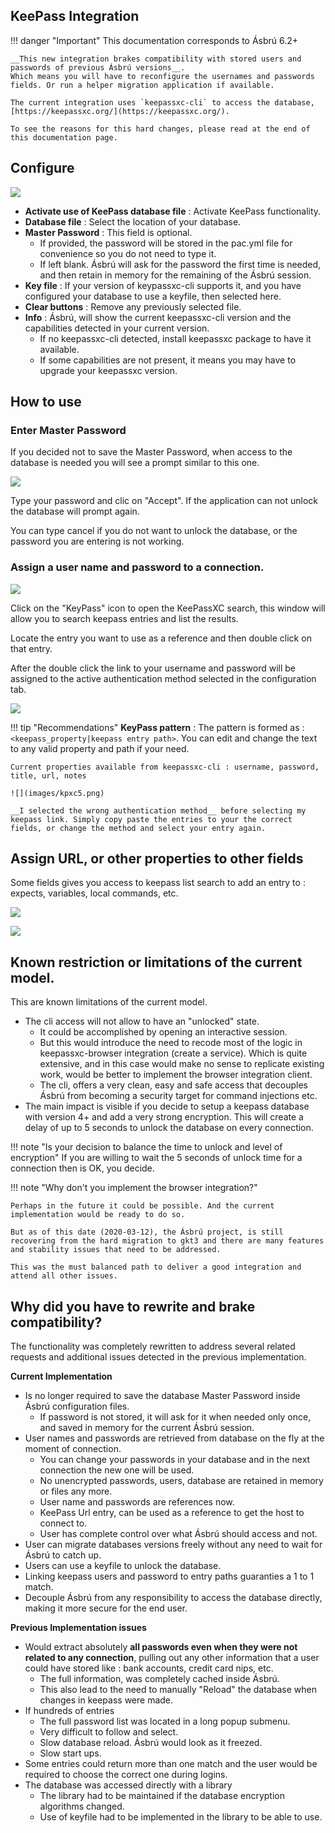 ## KeePass Integration

!!! danger "Important"
    This documentation corresponds to Ásbrú 6.2+

    __This new integration brakes compatibility with stored users and passwords of previous Ásbrú versions__.
    Which means you will have to reconfigure the usernames and passwords fields. Or run a helper migration application if available.

    The current integration uses `keepassxc-cli` to access the database, [https://keepassxc.org/](https://keepassxc.org/).

    To see the reasons for this hard changes, please read at the end of this documentation page.


## Configure

![](images/kpxc1.png)

+ __Activate use of KeePass database file__ : Activate KeePass functionality.
+ __Database file__ : Select the location of your database.
+ __Master Password__ : This field is optional.
    - If provided, the password will be stored in the pac.yml file for convenience so you do not need to type it.
    - If left blank. Ásbrú will ask for the password the first time is needed, and then retain in memory for the remaining of the Ásbrú session.
+ __Key file__ : If your version of keypassxc-cli supports it, and you have configured your database to use a keyfile, then selected here.
+ __Clear buttons__ : Remove any previously selected file.
+ __Info__ : Ásbrú, will show the current keepassxc-cli version and the capabilities detected in your current version.
    - If no keepassxc-cli detected, install keepassxc package to have it available.
    - If some capabilities are not present, it means you may have to upgrade your keepassxc version.

## How to use

### Enter Master Password

If you decided not to save the Master Password, when access to the database is needed you will see a prompt similar to this one.

![](images/kpxc2.png)

Type your password and clic on "Accept". If the application can not unlock the database will prompt again.

You can type cancel if you do not want to unlock the database, or the password you are entering is not working.

### Assign a user name and password to a connection.

![](images/kpxc3.png)

Click on the "KeyPass" icon to open the KeePassXC search, this window will allow you to search keepass entries and list the results.

Locate the entry you want to use as a reference and then double click on that entry.

After the double click the link to your username and password will be assigned to the active authentication method selected in the configuration tab.

![](images/kpxc4.png)

!!! tip "Recommendations"
    __KeyPass pattern__ : The pattern is formed as : `<keepass_property|keepass entry path>`. You can edit and change the text to any valid property and path if your need.

    Current properties available from keepassxc-cli : username, password, title, url, notes

    ![](images/kpxc5.png)

    __I selected the wrong authentication method__ before selecting my keepass link. Simply copy paste the entries to your the correct fields, or change the method and select your entry again.

## Assign URL, or other properties to other fields

Some fields gives you access to keepass list search to add an entry to : expects, variables, local commands, etc.

![](images/kpxc6.png)

![](images/kpxc7.png)


## Known restriction or limitations of the current model.

This are known limitations of the current model.

+ The cli access will not allow to have an "unlocked" state.
    - It could be accomplished by opening an interactive session.
    - But this would introduce the need to recode most of the logic in keepassxc-browser integration (create a service). Which is quite extensive, and in this case would make no sense to replicate existing work, would be better to implement the browser integration client.
    - The cli, offers a very clean, easy and safe access that decouples Ásbrú from becoming a security target for command injections etc.
+ The main impact is visible if you decide to setup a keepass database with version 4+ and add a very strong encryption. This will create a delay of up to 5 seconds to unlock the database on every connection.

!!! note "Is your decision to balance the time to unlock and level of encryption"
    If you are willing to wait the 5 seconds of unlock time for a connection then is OK, you decide.

!!! note "Why don't you implement the browser integration?"

    Perhaps in the future it could be possible. And the current implementation would be ready to do so.

    But as of this date (2020-03-12), the Ásbrú project, is still recovering from the hard migration to gkt3 and there are many features and stability issues that need to be addressed.

    This was the must balanced path to deliver a good integration and attend all other issues.

## Why did you have to rewrite and brake compatibility?

The functionality was completely rewritten to address several related requests and additional issues detected in the previous implementation.

__Current Implementation__

+ Is no longer required to save the database Master Password inside Ásbrú configuration files.
    - If password is not stored, it will ask for it when needed only once, and saved in memory for the current Ásbrú session.
+ User names and passwords are retrieved from database on the fly at the moment of connection.
    - You can change your passwords in your database and in the next connection the new one will be used.
    - No unencrypted passwords, users, database are retained in memory or files any more.
    - User name and passwords are references now.
    - KeePass Url entry, can be used as a reference to get the host to connect to.
    - User has complete control over what Ásbrú should access and not.
+ User can migrate databases versions freely without any need to wait for Ásbrú to catch up.
+ Users can use a keyfile to unlock the database.
+ Linking keepass users and password to entry paths guaranties a 1 to 1 match.
+ Decouple Ásbrú from any responsibility to access the database directly, making it more secure for the end user.

__Previous Implementation issues__

+ Would extract absolutely __all passwords even when they were not related to any connection__, pulling out any other information that a user could have stored like : bank accounts, credit card nips, etc.
    - The full information, was completely cached inside Ásbrú.
    - This also lead to the need to manually "Reload" the database when changes in keepass were made.
+ If hundreds of entries
    - The full password list was located in a long popup submenu.
    - Very difficult to follow and select.
    - Slow database reload. Ásbrú would look as it freezed.
    - Slow start ups.
+ Some entries could return more than one match and the user would be required to choose the correct one during logins.
+ The database was accessed directly with a library
    - The library had to be maintained if the database encryption algorithms changed.
    - Use of keyfile had to be implemented in the library to be able to use.

